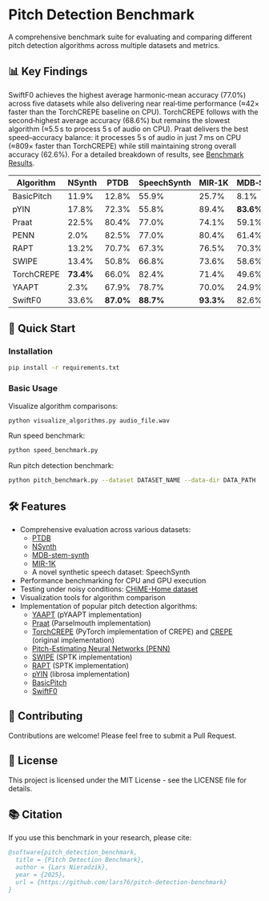 # Pitch Detection Benchmark

A comprehensive benchmark suite for evaluating and comparing different pitch detection algorithms across multiple datasets and metrics.

## 📊 Key Findings

SwiftF0 achieves the highest average harmonic‑mean accuracy (77.0%) across five datasets while also delivering near real‑time performance (≈42× faster than the TorchCREPE baseline on CPU). TorchCREPE follows with the second‑highest average accuracy (68.6%) but remains the slowest algorithm (≈5.5 s to process 5 s of audio on CPU). Praat delivers the best speed–accuracy balance: it processes 5 s of audio in just 7 ms on CPU (≈809× faster than TorchCREPE) while still maintaining strong overall accuracy (62.6%). For a detailed breakdown of results, see [Benchmark Results](benchmark_results.md).

| **Algorithm**  | **NSynth** | **PTDB** | **SpeechSynth** | **MIR‑1K** | **MDB‑STEM‑Synth** | **Average** |
| -------------- | ---------- | -------- | --------------- | ---------- | ------------------ | ----------- |
| BasicPitch     | 11.9%      | 12.8%    | 55.9%           | 25.7%      | 8.1%               | 22.9%       |
| pYIN           | 17.8%      | 72.3%    | 55.8%           | 89.4%      | **83.6%**              | 63.8%       |
| Praat          | 22.5%      | 80.4%    | 77.0%           | 74.1%      | 59.1%              | 62.6%       |
| PENN           | 2.0%       | 82.5%    | 77.0%           | 80.4%      | 61.4%              | 60.7%       |
| RAPT           | 13.2%      | 70.7%    | 67.3%           | 76.5%      | 70.3%              | 59.6%       |
| SWIPE          | 13.4%      | 50.8%    | 66.8%           | 73.6%      | 58.6%              | 52.6%       |
| TorchCREPE     | **73.4%**      | 66.0%    | 82.4%           | 71.4%      | 49.6%              | 68.6%       |
| YAAPT          | 2.3%       | 67.9%    | 78.7%           | 70.0%      | 24.9%              | 48.8%       |
| SwiftF0        | 33.6%      | **87.0%**    | **88.7%**           | **93.3%**      | 82.6%              | **77.0%**       |

## 🚀 Quick Start

### Installation

```bash
pip install -r requirements.txt
```

### Basic Usage

Visualize algorithm comparisons:
```bash
python visualize_algorithms.py audio_file.wav
```

Run speed benchmark:
```bash
python speed_benchmark.py
```

Run pitch detection benchmark:
```bash
python pitch_benchmark.py --dataset DATASET_NAME --data-dir DATA_PATH
```

## 🛠️ Features

- Comprehensive evaluation across various datasets:
  - [PTDB](https://www.spsc.tugraz.at/databases-and-tools/ptdb-tug-pitch-tracking-database-from-graz-university-of-technology.html)
  - [NSynth](https://magenta.tensorflow.org/datasets/nsynth)
  - [MDB-stem-synth](https://zenodo.org/records/1481172)
  - [MIR-1K](https://zenodo.org/records/3532216)
  - A novel synthetic speech dataset: SpeechSynth
- Performance benchmarking for CPU and GPU execution
- Testing under noisy conditions: [CHiME-Home dataset](https://archive.org/details/chime-home)
- Visualization tools for algorithm comparison
- Implementation of popular pitch detection algorithms:
  - [YAAPT](https://bjbschmitt.github.io/AMFM_decompy/pYAAPT.html) (pYAAPT implementation)
  - [Praat](https://github.com/YannickJadoul/Parselmouth) (Parselmouth implementation)
  - [TorchCREPE](https://github.com/maxrmorrison/torchcrepe) (PyTorch implementation of CREPE) and [CREPE](https://github.com/marl/crepe) (original implementation)
  - [Pitch-Estimating Neural Networks (PENN)](https://github.com/interactiveaudiolab/penn)
  - [SWIPE](https://pysptk.readthedocs.io/en/latest/generated/pysptk.sptk.swipe.html) (SPTK implementation)
  - [RAPT](https://pysptk.readthedocs.io/en/latest/generated/pysptk.sptk.rapt.html) (SPTK implementation)
  - [pYIN](https://librosa.org/doc/main/generated/librosa.pyin.html) (librosa implementation)
  - [BasicPitch](https://github.com/spotify/basic-pitch)
  - [SwiftF0](https://github.com/lars76/swift-f0)

## 🤝 Contributing

Contributions are welcome! Please feel free to submit a Pull Request.

## 📄 License

This project is licensed under the MIT License - see the LICENSE file for details.

## 📚 Citation

If you use this benchmark in your research, please cite:

```bibtex
@software{pitch_detection_benchmark,
  title = {Pitch Detection Benchmark},
  author = {Lars Nieradzik},
  year = {2025},
  url = {https://github.com/lars76/pitch-detection-benchmark}
}
```